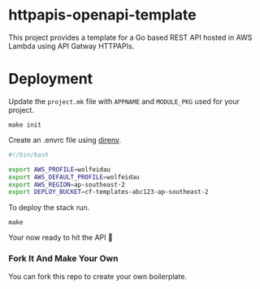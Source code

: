 # httpapis-openapi-template

This project provides a template for a Go based REST API hosted in AWS Lambda using API Gatway HTTPAPIs.

# Deployment

Update the `project.mk` file with `APPNAME` and `MODULE_PKG` used for your project.

```
make init
```

Create an .envrc file using [direnv](https://direnv.net/).

```bash
#!/bin/bash

export AWS_PROFILE=wolfeidau
export AWS_DEFAULT_PROFILE=wolfeidau
export AWS_REGION=ap-southeast-2
export DEPLOY_BUCKET=cf-templates-abc123-ap-southeast-2
```

To deploy the stack run.

```
make
```

Your now ready to hit the API :tada:

### Fork It And Make Your Own

You can fork this repo to create your own boilerplate.